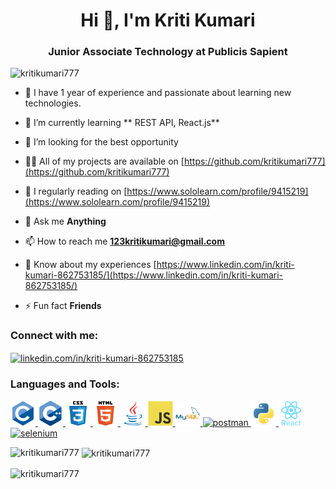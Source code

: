 <h1 align="center">Hi 👋, I'm Kriti Kumari</h1>
<h3 align="center">Junior Associate Technology at Publicis Sapient</h3>

<p align="left"> <img src="https://komarev.com/ghpvc/?username=kritikumari777&label=Profile%20views&color=0e75b6&style=flat" alt="kritikumari777" /> </p>

- 🔭 I have 1 year of experience and passionate about learning new technologies.

- 🌱 I’m currently learning ** REST API, React.js**

- 👯 I’m looking for the best opportunity 

-  👨‍💻 All of my projects are available on [https://github.com/kritikumari777](https://github.com/kritikumari777)

- 📝 I regularly reading on [https://www.sololearn.com/profile/9415219](https://www.sololearn.com/profile/9415219)

- 💬 Ask me **Anything**

- 📫 How to reach me **123kritikumari@gmail.com**

- 📄 Know about my experiences [https://www.linkedin.com/in/kriti-kumari-862753185/](https://www.linkedin.com/in/kriti-kumari-862753185/)

- ⚡ Fun fact **Friends**

<h3 align="left">Connect with me:</h3>
<p align="left">
<a href="https://linkedin.com/in/linkedin.com/in/kriti-kumari-862753185" target="blank"><img align="center" src="https://raw.githubusercontent.com/rahuldkjain/github-profile-readme-generator/master/src/images/icons/Social/linked-in-alt.svg" alt="linkedin.com/in/kriti-kumari-862753185" height="30" width="40" /></a>
</p>

<h3 align="left">Languages and Tools:</h3>
<p align="left"> <a href="https://www.cprogramming.com/" target="_blank" rel="noreferrer"> <img src="https://raw.githubusercontent.com/devicons/devicon/master/icons/c/c-original.svg" alt="c" width="40" height="40"/> </a> <a href="https://www.w3schools.com/cpp/" target="_blank" rel="noreferrer"> <img src="https://raw.githubusercontent.com/devicons/devicon/master/icons/cplusplus/cplusplus-original.svg" alt="cplusplus" width="40" height="40"/> </a> <a href="https://www.w3schools.com/css/" target="_blank" rel="noreferrer"> <img src="https://raw.githubusercontent.com/devicons/devicon/master/icons/css3/css3-original-wordmark.svg" alt="css3" width="40" height="40"/> </a> <a href="https://www.djangoproject.com/" target="_blank" rel="noreferrer"> <img src="https://raw.githubusercontent.com/devicons/devicon/master/icons/html5/html5-original-wordmark.svg" alt="html5" width="40" height="40"/> </a> <a href="https://www.java.com" target="_blank" rel="noreferrer"> <img src="https://raw.githubusercontent.com/devicons/devicon/master/icons/java/java-original.svg" alt="java" width="40" height="40"/> </a> <a href="https://developer.mozilla.org/en-US/docs/Web/JavaScript" target="_blank" rel="noreferrer"> <img src="https://raw.githubusercontent.com/devicons/devicon/master/icons/javascript/javascript-original.svg" alt="javascript" width="40" height="40"/> </a> <a href="https://www.mysql.com/" target="_blank" rel="noreferrer"> <img src="https://raw.githubusercontent.com/devicons/devicon/master/icons/mysql/mysql-original-wordmark.svg" alt="mysql" width="40" height="40"/> </a> <a href="https://postman.com" target="_blank" rel="noreferrer"> <img src="https://www.vectorlogo.zone/logos/getpostman/getpostman-icon.svg" alt="postman" width="40" height="40"/> </a> <a href="https://www.python.org" target="_blank" rel="noreferrer"> <img src="https://raw.githubusercontent.com/devicons/devicon/master/icons/python/python-original.svg" alt="python" width="40" height="40"/> </a> <a href="https://reactjs.org/" target="_blank" rel="noreferrer"> <img src="https://raw.githubusercontent.com/devicons/devicon/master/icons/react/react-original-wordmark.svg" alt="react" width="40" height="40"/> </a> <a href="https://www.selenium.dev" target="_blank" rel="noreferrer"> <img src="https://raw.githubusercontent.com/detain/svg-logos/780f25886640cef088af994181646db2f6b1a3f8/svg/selenium-logo.svg" alt="selenium" width="40" height="40"/> </a> </p>

<p><img align="left" src="https://github-readme-stats.vercel.app/api/top-langs?username=kritikumari777&show_icons=true&locale=en&layout=compact" alt="kritikumari777" /></p>

<p>&nbsp;<img align="center" src="https://github-readme-stats.vercel.app/api?username=kritikumari777&show_icons=true&locale=en" alt="kritikumari777" /></p>

<p><img align="center" src="https://github-readme-streak-stats.herokuapp.com/?user=kritikumari777&" alt="kritikumari777" /></p>
